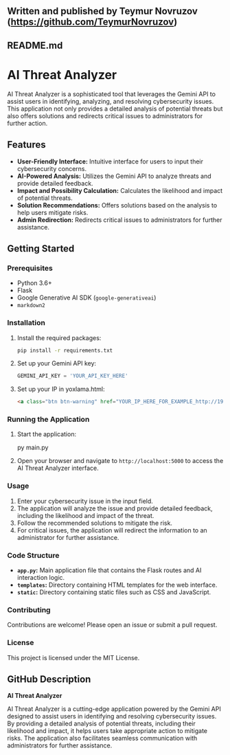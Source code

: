 
## Written and published by Teymur Novruzov (https://github.com/TeymurNovruzov) 

## README.md

# AI Threat Analyzer

AI Threat Analyzer is a sophisticated tool that leverages the Gemini API to assist users in identifying, analyzing, and resolving cybersecurity issues. This application not only provides a detailed analysis of potential threats but also offers solutions and redirects critical issues to administrators for further action.

## Features

- **User-Friendly Interface:** Intuitive interface for users to input their cybersecurity concerns.
- **AI-Powered Analysis:** Utilizes the Gemini API to analyze threats and provide detailed feedback.
- **Impact and Possibility Calculation:** Calculates the likelihood and impact of potential threats.
- **Solution Recommendations:** Offers solutions based on the analysis to help users mitigate risks.
- **Admin Redirection:** Redirects critical issues to administrators for further assistance.

## Getting Started

### Prerequisites

- Python 3.6+
- Flask
- Google Generative AI SDK (`google-generativeai`)
- `markdown2`

### Installation

1. Install the required packages:

    ```bash
    pip install -r requirements.txt
    ```

2. Set up your Gemini API key:

    ```python
    GEMINI_API_KEY = 'YOUR_API_KEY_HERE'
    ```
3. Set up your IP in yoxlama.html:

    ```HTML
    <a class="btn btn-warning" href="YOUR_IP_HERE_FOR_EXAMPLE_http://192.168.60.172:5000/" style="margin-top: 100px;">Let's Check</a>
    ```

### Running the Application

1. Start the application:

    py main.py

2. Open your browser and navigate to `http://localhost:5000` to access the AI Threat Analyzer interface.

### Usage

1. Enter your cybersecurity issue in the input field.
2. The application will analyze the issue and provide detailed feedback, including the likelihood and impact of the threat.
3. Follow the recommended solutions to mitigate the risk.
4. For critical issues, the application will redirect the information to an administrator for further assistance.

### Code Structure

- **`app.py`:** Main application file that contains the Flask routes and AI interaction logic.
- **`templates`:** Directory containing HTML templates for the web interface.
- **`static`:** Directory containing static files such as CSS and JavaScript.

### Contributing

Contributions are welcome! Please open an issue or submit a pull request.

### License

This project is licensed under the MIT License.

## GitHub Description

**AI Threat Analyzer**

AI Threat Analyzer is a cutting-edge application powered by the Gemini API designed to assist users in identifying and resolving cybersecurity issues. By providing a detailed analysis of potential threats, including their likelihood and impact, it helps users take appropriate action to mitigate risks. The application also facilitates seamless communication with administrators for further assistance.

